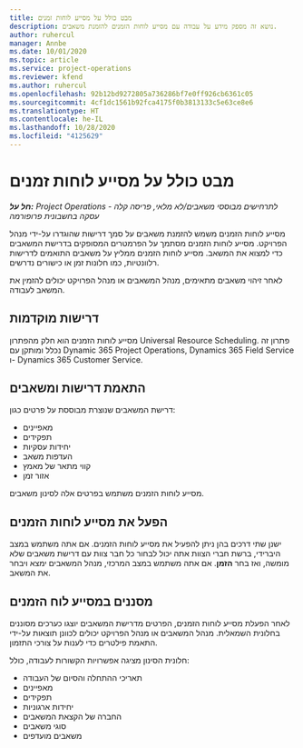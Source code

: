 ```yaml
---
title: מבט כולל על מסייע לוחות זמנים
description: נושא זה מספק מידע על עבודה עם מסייע לוחות הזמנים להזמנת משאבים.
author: ruhercul
manager: Annbe
ms.date: 10/01/2020
ms.topic: article
ms.service: project-operations
ms.reviewer: kfend
ms.author: ruhercul
ms.openlocfilehash: 92b12bd9272805a736286bf7e0ff926cb6361c05
ms.sourcegitcommit: 4cf1dc1561b92fca4175f0b3813133c5e63ce8e6
ms.translationtype: HT
ms.contentlocale: he-IL
ms.lasthandoff: 10/28/2020
ms.locfileid: "4125629"
---
```

# <a name="schedule-assistant-overview"></a>מבט כולל על מסייע לוחות זמנים

_**חל על:** Project Operations לתרחישים מבוססי משאבים/לא מלאי, פריסה קלה - עסקה בחשבונית פרופורמה_

מסייע לוחות הזמנים משמש להזמנת משאבים על סמך דרישות שהוגדרו על-ידי מנהל הפרויקט. מסייע לוחות הזמנים מסתמך על הפרמטרים המסופקים בדרישת המשאבים כדי למצוא את המשאב. מסייע לוחות הזמנים ממליץ על משאבים התואמים לדרישות רלוונטיות, כמו חלונות זמן או כישורים נדרשים.

לאחר זיהוי משאבים מתאימים, מנהל המשאבים או מנהל הפרויקט יכולים להזמין את המשאב לעבודה.

## <a name="prerequisites"></a>דרישות מוקדמות

מסייע לוחות הזמנים הוא חלק מהפתרון Universal Resource Scheduling. פתרון זה נכלל ומותקן עם Dynamic 365 Project Operations‏, Dynamics 365 Field Service ו- Dynamics 365 Customer Service.

## <a name="matching-requirements-and-resources"></a>התאמת דרישות ומשאבים

דרישת המשאבים שנוצרת מבוססת על פרטים כגון:

-   מאפיינים
-   תפקידים
-   יחידות עסקיות
-   העדפות משאב
-   קווי מתאר של מאמץ
-   אזור זמן

מסייע לוחות הזמנים משתמש בפרטים אלה לסינון משאבים.

## <a name="launch-the-schedule-assistant"></a>הפעל את מסייע לוחות הזמנים

ישנן שתי דרכים בהן ניתן להפעיל את מסייע לוחות הזמנים. אם אתה משתמש במצב היברידי, ברשת חברי הצוות אתה יכול לבחור כל חבר צוות עם דרישת משאבים שלא מומשה, ואז בחר **הזמן**. אם אתה משתמש במצב המרכזי, מנהל המשאבים ימצא ויבחר את המשאב.

## <a name="schedule-assistant-filters"></a>מסננים במסייע לוח הזמנים

לאחר הפעלת מסייע לוחות הזמנים, הפרטים מדרישת המשאבים יוצגו כערכים מסוננים בחלונית השמאלית. מנהל המשאבים או מנהל הפרויקט יכולים לכוונן תוצאות על-ידי התאמת פילטרים כדי לענות על צורכי התזמון.

חלונית הסינון מציגה אפשרויות הקשורות לעבודה, כולל:

-   תאריכי ההתחלה והסיום של העבודה
-   מאפיינים
-   תפקידים
-   יחידות ארגוניות
-   החברה של הקצאת המשאבים
-   סוגי משאבים‬
-   משאבים מועדפים

